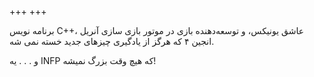 +++
+++

برنامه نویس C++، عاشق یونیکس، و توسعه‌دهنده بازی در موتور بازی سازی آنریل انجین ۴ که هرگز از یادگیری چیزهای جدید خسته نمی شه.

و
.
.
.
یه INFP که هیچ وقت بزرگ نمیشه!
